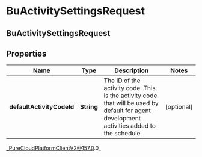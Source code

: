 # BuActivitySettingsRequest

## BuActivitySettingsRequest

## Properties

|Name | Type | Description | Notes|
|------------ | ------------- | ------------- | -------------|
| **defaultActivityCodeId** | **String** | The ID of the activity code. This is the activity code that will be used by default for agent development activities added to the schedule | [optional] |



_PureCloudPlatformClientV2@157.0.0_
